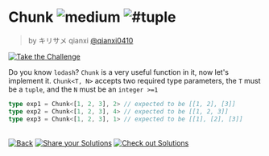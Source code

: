 <!--info-header-start--><h1>Chunk <img src="https://img.shields.io/badge/-medium-d9901a" alt="medium"/> <img src="https://img.shields.io/badge/-%23tuple-999" alt="#tuple"/></h1><blockquote><p>by キリサメ qianxi <a href="https://github.com/qianxi0410" target="_blank">@qianxi0410</a></p></blockquote><p><a href="https://tsch.js.org/4499/play" target="_blank"><img src="https://img.shields.io/badge/-Take%20the%20Challenge-3178c6?logo=typescript&logoColor=white" alt="Take the Challenge"/></a> </p><!--info-header-end-->

Do you know `lodash`? `Chunk` is a very useful function in it, now let's implement it.
`Chunk<T, N>` accepts two required type parameters, the `T` must be a `tuple`, and the `N` must be an `integer >=1`

```ts
type exp1 = Chunk<[1, 2, 3], 2> // expected to be [[1, 2], [3]]
type exp2 = Chunk<[1, 2, 3], 4> // expected to be [[1, 2, 3]]
type exp3 = Chunk<[1, 2, 3], 1> // expected to be [[1], [2], [3]]
```


<!--info-footer-start--><br><a href="../../README.md" target="_blank"><img src="https://img.shields.io/badge/-Back-grey" alt="Back"/></a> <a href="https://tsch.js.org/4499/answer" target="_blank"><img src="https://img.shields.io/badge/-Share%20your%20Solutions-teal" alt="Share your Solutions"/></a> <a href="https://tsch.js.org/4499/solutions" target="_blank"><img src="https://img.shields.io/badge/-Check%20out%20Solutions-de5a77?logo=awesome-lists&logoColor=white" alt="Check out Solutions"/></a> <!--info-footer-end-->